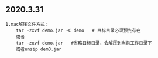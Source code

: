 <h2>2020.3.31</h2>

```
1.mac解压文件方式:
    tar -zxvf demo.jar -C demo   # 目标目录必须预先存在
    或者
    tar -zxvf demo.jar   #省略目标目录，会解压到当前工作目录下
    或者unzip dem0.jar
```
